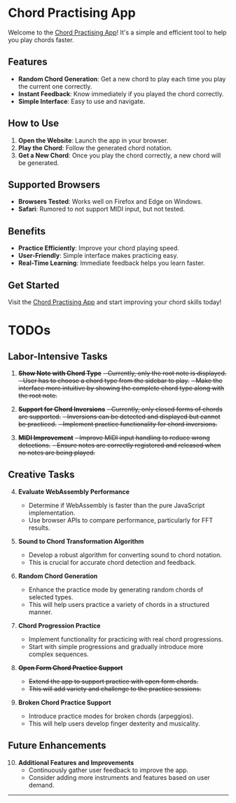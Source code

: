 # Chord Practising App

Welcome to the [Chord Practising App](https://Zilong-L.github.io/ChordTrainer/)! It's a simple and efficient tool to help you play chords faster.

## Features

- **Random Chord Generation**: Get a new chord to play each time you play the current one correctly.
- **Instant Feedback**: Know immediately if you played the chord correctly.
- **Simple Interface**: Easy to use and navigate.

## How to Use

1. **Open the Website**: Launch the app in your browser.
2. **Play the Chord**: Follow the generated chord notation.
3. **Get a New Chord**: Once you play the chord correctly, a new chord will be generated.

## Supported Browsers

- **Browsers Tested**: Works well on Firefox and Edge on Windows.
- **Safari**: Rumored to not support MIDI input, but not tested.

## Benefits

- **Practice Efficiently**: Improve your chord playing speed.
- **User-Friendly**: Simple interface makes practicing easy.
- **Real-Time Learning**: Immediate feedback helps you learn faster.

## Get Started

Visit the [Chord Practising App](https://Zilong-L.github.io/ChordTrainer/) and start improving your chord skills today!

# TODOs

## Labor-Intensive Tasks

1. ~~**Show Note with Chord Type**~~
   ~~- Currently, only the root note is displayed.~~
   ~~- User has to choose a chord type from the sidebar to play.~~
   ~~- Make the interface more intuitive by showing the complete chord type along with the root note.~~

2. ~~**Support for Chord Inversions**~~
   ~~- Currently, only closed forms of chords are supported.~~
   ~~- Inversions can be detected and displayed but cannot be practiced.~~
   ~~- Implement practice functionality for chord inversions.~~

3. ~~**MIDI Improvement**~~
   ~~- Improve MIDI input handling to reduce wrong detections.~~
   ~~- Ensure notes are correctly registered and released when no notes are being played.~~

## Creative Tasks

4. **Evaluate WebAssembly Performance**

   - Determine if WebAssembly is faster than the pure JavaScript implementation.
   - Use browser APIs to compare performance, particularly for FFT results.

5. **Sound to Chord Transformation Algorithm**

   - Develop a robust algorithm for converting sound to chord notation.
   - This is crucial for accurate chord detection and feedback.

6. **Random Chord Generation**

   - Enhance the practice mode by generating random chords of selected types.
   - This will help users practice a variety of chords in a structured manner.

7. **Chord Progression Practice**

   - Implement functionality for practicing with real chord progressions.
   - Start with simple progressions and gradually introduce more complex sequences.

8. ~~**Open Form Chord Practice Support**~~

   - ~~Extend the app to support practice with open form chords.~~
   - ~~This will add variety and challenge to the practice sessions.~~

9. **Broken Chord Practice Support**
   - Introduce practice modes for broken chords (arpeggios).
   - This will help users develop finger dexterity and musicality.

## Future Enhancements

10. **Additional Features and Improvements**
    - Continuously gather user feedback to improve the app.
    - Consider adding more instruments and features based on user demand.

---
